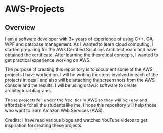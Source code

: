 # AWS-Projects

## Overview

I am a software developer with 3+ years of experience of using C++, C#, WPF and database management. As I wanted to learn cloud computing, I started preparing for the AWS Certified Solutions Architect exam and have obtained the certificate. After learning the theoretical concepts, I wanted to get practical experience working on AWS. 

The purpose of creating this repository is to document some of the AWS projects I have worked on. I will be writing the steps involved in each of the projects in detail and also will be attaching the screenshots from the AWS console and the results. I will be using draw.io software to create architectural diagrams. 

These projects fall under the free-tier in AWS so they will be easy and affordable for all the students like me. I hope this repository will help those who want to learn Amazon Web Services (AWS).

Credits: I have read various blogs and watched YouTube videos to get inspiration for creating these projects.
